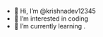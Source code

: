 - 👋 Hi, I’m @krishnadev12345
- 👀 I’m interested in coding
- 🌱 I’m currently learning 
.

<!---
krishnadev12345/krishnadev12345 is a ✨ special ✨ repository because its `README.md` (this file) appears on your GitHub profile.
You can click the Preview link to take a look at your changes.
--->
